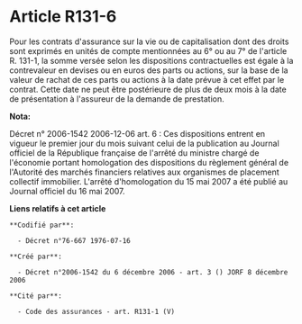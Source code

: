 # Article R131-6

Pour les contrats d'assurance sur la vie ou de capitalisation dont des droits sont exprimés en unités de compte mentionnées
au 6° ou au 7° de l'article R. 131-1, la somme versée selon les dispositions contractuelles est égale à la contrevaleur en
devises ou en euros des parts ou actions, sur la base de la valeur de rachat de ces parts ou actions à la date prévue à cet
effet par le contrat. Cette date ne peut être postérieure de plus de deux mois à la date de présentation à l'assureur de la
demande de prestation.

**Nota:**

Décret n° 2006-1542 2006-12-06 art. 6 : Ces dispositions entrent en vigueur le premier jour du mois suivant celui de la
publication au Journal officiel de la République française de l'arrêté du ministre chargé de l'économie portant homologation
des dispositions du règlement général de l'Autorité des marchés financiers relatives aux organismes de placement collectif
immobilier. L'arrêté d'homologation du 15 mai 2007 a été publié au Journal officiel du 16 mai 2007.

**Liens relatifs à cet article**

	**Codifié par**:

	  - Décret n°76-667 1976-07-16

	**Créé par**:

	  - Décret n°2006-1542 du 6 décembre 2006 - art. 3 () JORF 8 décembre 2006

	**Cité par**:

	  - Code des assurances - art. R131-1 (V)
